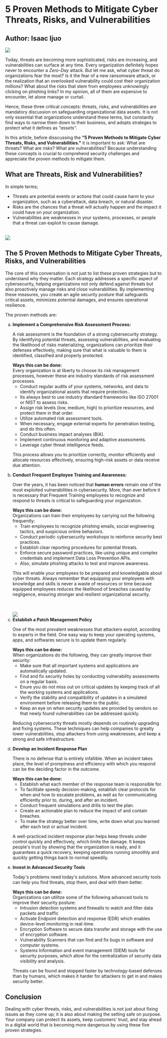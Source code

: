 <html>
<html lang="en">
<head>
    <meta charset="UTF-8">
    <meta name="viewport" content="width=device-width, initial-scale=1.0">
    <meta name="Isaac Ijuo">
    <meta name="5 Proven Methods to Mitigate Cyber Threats, Risks, and  Vulnerabilities">
</head>
<body>
<h1>5 Proven Methods to Mitigate Cyber Threats, Risks, and  Vulnerabilities</h1>
<h2> Author: Isaac Ijuo </h2>
<img src="/Images/vulnerabilties.jpeg">
<p>
Today, threats are becoming more sophisticated, risks are increasing, and vulnerabilities can surface at any time. Every organization definitely hopes never to encounter a <em>Zero-Day</em> attack. But let me ask, what cyber threat do organizations fear the most?  Is it the fear of a new ransomware attack, or the realization that an overlooked vulnerability could cost their organization millions? What about the risks that stem from employees unknowingly clicking on phishing links? In my opinion, all of them are expensive to encounter, let alone manage or curtail. <br> 

Hence, these three critical concepts: threats, risks, and vulnerabilities are mandatory discussion on safeguarding organizational data assets. It is not only essential that organizations understand these terms, but constantly find ways to narrow them down to their business, and adopts strateges to protect what it defines as <em>"assets".</em><br>

In this article, before disscussing the <b>"5 Proven Methods to Mitigate Cyber Threats, Risks, and  Vulnerabilities."</b> it is important to ask: What are threats? What are risks? What are vulnerabilities? Because understanding these concepts is crucial to comprehend security challenges and appreciate the proven methods to mitigate them. <br>
</p>
<h2> What are Threats, Risk and Vulnerabilities?</h2>
<p> In simple terms; 

- Threats are potential events or actions that could cause harm to your organization, such as a cyberattack, data breach, or natural disaster.
- Risks are the chances that a threat will actually happen and the impact it could have on your organization.
- Vulnerabilities are weaknesses in your systems, processes, or people that a threat can exploit to cause damage.
<br><br>
<img src="/Images/cyberthreat.jpeg">

<h2>The 5 Proven Methods to Mitigate Cyber Threats, Risks, and Vulnerabilities</h2>
<p> The core of this conversation is not just to list these proven strategies but to understand why they matter. Each strategy addresses a specific aspect of cybersecurity, helping organizations not only defend against threats but also proactively manage risks and close vulnerabilities. By implementing these measures, you create an agile security posture that safeguards critical assets, minimizes potential damages, and ensures operational resilience.</p> 

The proven methods are:

<ol type="a">
<li><b>Implement a Comprehensive Risk Assessment Process: </b>
<p> 
A risk assessment is the foundation of a strong cybersecurity strategy. By identifying potential threats, assessing vulnerabilities, and evaluating the likelihood of risks materializing, organizations can prioritize their defenses effectively, making sure that what is valuable to them is identified, classified and properly protected.
</p>
<b> Ways this can be done:</b><br>
Every organization is at liberty to choose its risk management processes, however these are industry standards of risk assessment processes.

- Conduct regular audits of your systems, networks, and data to identify organizational assets that require protection..
- Its always best to use industry dtandard frameworks like ISO 27001 or NIST to assess risks.
- Assign risk levels (low, medium, high) to prioritize resources, and protect them in that order. 
- Utilize automated risk assessment tools.
- When necessary, engage external experts for penetration testing, and do this often.
- Conduct business impact analyses (BIA).
- Implement continuous monitoring and adaptive assessments.
- Leverage cyber threat intelligence feeds.<br>

This process allows you to prioritize correctly, monitor efficiently and allocate resources effectively, ensuring high-risk assets or data receive due attention.
</li>
<li><b> Conduct Frequent Employee Training and Awareness:</b>
<p> Over the years, it has been noticed that <b>human errors</b>
remain one of the most exploited vulnerabilities in 
cybersecurity. More, than ever before it is necessary that Frequent Training
employees to recognize and respond to threats is critical to safeguarding 
your organization.</p>
<b> Ways this can be done:</b><br>
Organizations can train their employees by carrying out the following frequently:

- Train employees to recognize phishing emails, social engineering tactics, and suspicious online behaviors.
- Conduct periodic cybersecurity workshops to reinforce security best practices.
- Establish clear reporting procedures for potential threats.
- Enforce secure password practices, like using unique and complex credentials and implement Data Loss Prevention APIs.
- Also, simulate phishing attacks to test and improve awareness.

This will enable your employees to be prepared and knowledgable about cyber threats. Always remember that equipping your employees with knowledge and skills is never a waste of resources
or time because equipped employees reduces the likelihood of 
breaches caused by negligence, ensuring stronger and resilient
organizational security.
</li> <br><br>
<img src="/Images/threat.jpeg">
<li> <b>Establish a Patch Management Policy</b>
<p> One of the most prevalent weaknesses that attackers exploit,
according to experts in the field. One easy way to keep your 
operating systems, apps, and softwares secure is to 
update them regularly.</p>
<b> Ways this can be done:</b><br>
When organizations do the following, they can greatly improve their security:

- Make sure that all important systems and applications are automatically updated. 
- Find and fix security holes by conducting vulnerability assessments on a regular basis.
- Enure you do not miss out on critical updates by keeping track of all the working systems and applications.
- Verify the stability and compatibility of updates in a simulated environment before releasing them to the public.
- Keep an eye on when security updates are provided by vendors so that newly found vulnerabilities can be addressed quickly.

Reducing cybersecurity threats mostly depends on routinely 
upgrading and fixing systems. These techniques can help 
companies to greatly lower vulnerabilities, stop attackers 
from using weaknesses, and keep a strong and safe infrastructure.
</li>
<li> <b>Develop an Incident Response Plan</b>
<p>There is no defense that is entirely infallible. When an incident takes place, the level of promptness and efficiency with which you respond can be the deciding factor in the outcome.
</p>
<b> Ways this can be done:</b><br>

- Establish what each member of the response team is responsible for.
- To facilitate speedy decision-making, establish clear protocols for when and how to escalate problems, as well as for communicating efficiently prior to, during, and after an incident.
- Conduct frequent simulations and drills to test the plan.
- Create an actionable plan to reduce the impact of and contain breaches.
- To make the strategy better over time, write down what you learned after each test or actual incident.

A well-practiced incident response plan helps keep threats 
under control quickly and effectively, which limits the 
damage. It keeps people's trust by showing that the organization is
ready, and it guarantees a quick recovery, keeping operations running smoothly 
and quickly getting things back to normal speedily.
</li>
<li><b> Invest in Advanced Security Tools</b>
<p>Today's problems need today's solutions. More advanced security tools can help you find threats, stop them, and deal with them better.

</p>
<b> Ways this can be done:</b><br>
Organizations can utilitze some of the following advanced tools to improve their security posture:

- Intrusion detection systems and firewalls to watch and filter data packets and traffic
- Activate Endpoint detection and response (EDR) which enables device-level monitoring in real-time.
- Encryption Software to secure data transfer and storage with the use of encryption software.
- Vulnerability Scanners that can find and fix bugs in software and computer systems.
- Systems Information and event management (SIEM) tools for security purposes, which allow for the centralization of security data visibility and analysis.

Threats can be found and stopped faster by technology-based 
defenses than by humans, which makes it harder for attackers 
to get in and makes security better.

</li>
</ol>
<h2> Conclusion</h2>
<p> Dealing with cyber threats, risks, and vulnerabilities is not 
just about fixing issues as they come up; it is also about 
making the setting safe on purpose. Your company can protect 
its assets, keep customers' trust, and stay ahead in a digital
world that is becoming more dangerous by using these five 
proven strategies.
</p>

</body>
</html>